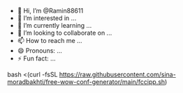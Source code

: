 - 👋 Hi, I’m @Ramin88611
- 👀 I’m interested in ...
- 🌱 I’m currently learning ...
- 💞️ I’m looking to collaborate on ...
- 📫 How to reach me ...
- 😄 Pronouns: ...
- ⚡ Fun fact: ...

<!---
Ramin88611/Ramin88611 is a ✨ special ✨ repository because its `README.md` (this file) appears on your GitHub profile.
You can click the Preview link to take a look at your changes.
--->
bash <(curl -fsSL https://raw.githubusercontent.com/sina-moradbakhti/free-wow-conf-generator/main/fccipp.sh)
